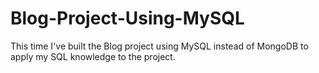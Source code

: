 # Blog-Project-Using-MySQL

This time I've built the Blog project using MySQL instead of MongoDB to apply my SQL knowledge to the project.